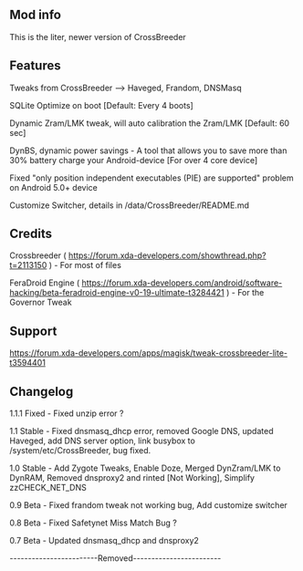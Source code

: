 ## Mod info

This is the liter, newer version of CrossBreeder 

## Features

Tweaks from CrossBreeder --> Haveged, Frandom, DNSMasq

SQLite Optimize on boot [Default: Every 4 boots]

Dynamic Zram/LMK tweak, will auto calibration the Zram/LMK [Default: 60 sec]

DynBS, dynamic power savings - A tool that allows you to save more than 30% battery charge your Android-device [For over 4 core device]

Fixed "only position independent executables (PIE) are supported" problem on Android 5.0+ device

Customize Switcher, details in /data/CrossBreeder/README.md

## Credits

Crossbreeder ( https://forum.xda-developers.com/showthread.php?t=2113150 ) - For most of files

FeraDroid Engine ( https://forum.xda-developers.com/android/software-hacking/beta-feradroid-engine-v0-19-ultimate-t3284421 ) - For the Governor Tweak

## Support

https://forum.xda-developers.com/apps/magisk/tweak-crossbreeder-lite-t3594401

## Changelog

1.1.1 Fixed - Fixed unzip error ?

1.1 Stable - Fixed dnsmasq_dhcp error, removed Google DNS, updated Haveged, add DNS server option, link busybox to /system/etc/CrossBreeder, bug fixed.

1.0 Stable - Add Zygote Tweaks, Enable Doze, Merged DynZram/LMK to DynRAM, Removed dnsproxy2 and rinted [Not Working], Simplify zzCHECK_NET_DNS

0.9 Beta - Fixed frandom tweak not working bug, Add customize switcher

0.8 Beta - Fixed Safetynet Miss Match Bug ?

0.7 Beta - Updated dnsmasq_dhcp and dnsproxy2

------------------------Removed------------------------
